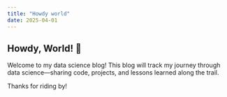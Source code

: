 ```yaml
---
title: "Howdy world"
date: 2025-04-01
---
```


## Howdy, World! 🤠

Welcome to my data science blog! This blog will track my journey through data science—sharing code, projects, and lessons learned along the trail.

Thanks for riding by!
